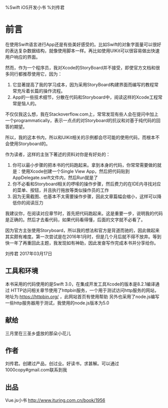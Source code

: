 %Swift iOS开发小书
%刘传君

# 前言

在使用Swift语言进行App还是有些美好感受的。比如Swift的对象字面量可以很好的表达复杂数据结构，就像使用脚本一样。再比如使用UIKit可以很容易做出快速用户响应的界面。

然而，作为一个程序员，我对Xcode的StoryBoard并不接受，即使官方文档和很多同行都推荐使用它，因为：

1. 它显著提高了我的学习成本，因为采用StoryBoard构建界面而编写的教程常常充斥着长篇的操作流程。
2. App的一些技术细节，分散在代码和Storyboard中，阅读这样的Xcode工程常常是恼人的。

不仅仅我这么想，我在Stackoverflow.com上，常常发现有些人会在提问中加上一个programmatically，表示一点点的对Storyboard的抗议和对基于纯代码的回答的期望。

所以，我的这本书内，所以和UIKit相关的示例都会尽可能的使用代码，而根本不会使用Storyboard的。

作为读者，这样的主张下著述的资料对你是有好处的：

1. 你可以最小步骤的把本书的代码跑起来。拿到本身的代码，你常常需要做的就是：使用Xcode创建一个Single View App，然后把代码贴到AppDelegate.swift文件内，然后Run就是了
2. 你不必看和Storyboard相关的啰嗦的操作步骤，然后费力的在IDE内寻找对应的菜单、按钮，并且执行拖放等类似操作员的工作
3. 因为无需截图、也基本不太需要操作步骤，因此文章篇幅会缩小，这样可以降低你的阅读压力

我建议你，在阅读对应章节时，首先把代码跑起来。这是重要一步，说明我的代码是正确的。然后才去看代码，如果代码看得懂，后面的文字就不必看了。

因为官方主张使用Storyboard，所以我的想法和官方是背道而驰的，因此做起来其实颇有难度。第一次尝试是在2016年1月时，但是几个月后就不得不放弃。等到快一年了再重回此主题，我发现如有神助，因此发奋写作完成本书并分享给你。



刘传君 
2017年03月17日 

## 工具和环境

本书采用的代码使用的是Swift 3.0，在集成开发工具Xcode的版本是8.2.1编译通过
HTTP访问相关章节使用了httpbin服务，一个用于测试访问http服务的网站，地址为:https://httpbin.org/ ，此网站首页有使用帮助
另外也采用了node.js编写一些http服务器用于测试，我使用的node.js版本为5.0 

## 献给

三月里在三圣乡盛放的那朵小花儿

## 作者

刘传君。创建过产品，创过业。好读书，求甚解。可以通过1000copy#gmail.com联系到我

## 出品

Vue.js小书 http://www.ituring.com.cn/book/1956
